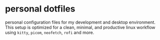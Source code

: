 # personal dotfiles

personal configuration files for my development and desktop environment. This setup is optimized for a clean, minimal, and productive linux workflow using `kitty`, `picom`, `neofetch`, `rofi` and more.

